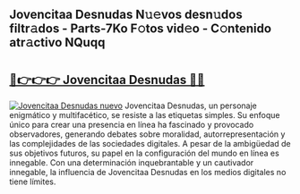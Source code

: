 ## Jovencitaa Desnudas N𝚞𝚎vos desn𝚞dos filtr𝚊dos - Parts-7Ko F𝚘tos vid𝚎o - C𝚘ntenido atr𝚊ctivo NQuqq

# <h2><a href="http://mbagry3.tromn.icu/?c=Jovencitaa+Desnudas">🔗👉👉👉 Jovencitaa Desnudas 🔗🔗</a></h2>

[![Jovencitaa Desnudas nuevo](https://i.imgur.com/pEAQMta.gif)](http://mbagry3.tromn.icu/?c=Jovencitaa+Desnudas)
Jovencitaa Desnudas, un personaje enigmático y multifacético, se resiste a las etiquetas simples. Su enfoque único para crear una presencia en línea ha fascinado y provocado observadores, generando debates sobre moralidad, autorrepresentación y las complejidades de las sociedades digitales. A pesar de la ambigüedad de sus objetivos futuros, su papel en la configuración del mundo en línea es innegable. Con una determinación inquebrantable y un cautivador innegable, la influencia de Jovencitaa Desnudas en los medios digitales no tiene límites.
